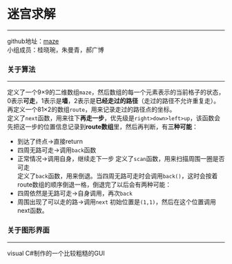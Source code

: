 # 迷宫求解
***
github地址：[maze](https://github.com/haoguangbo/maze)  
小组成员：桂晓琬，朱曼青，郝广博  

### 关于算法
***
定义了一个9×9的二维数组`maze`，然后数组的每一个元素表示的当前格子的状态，0表示**可走**，1表示是**墙**，2表示是**已经走过的路径**（走过的路径不允许重复走）。再定义一个81×2的数组`route`，用来记录走过的路径点的坐标。  
定义了`next`函数，用来往下**再走一步**，优先级是`right>down>left>up`，该函数会先把这一步的位置信息记录到**route数组**里，然后再判断，有**三种可能**：  
- 到达了终点->直接return
- 四周无路可走->调用`back`函数
- 正常情况->调用自身，继续走下一步
定义了`scan`函数，用来扫描周围一圈是否可走  
定义了`back`函数，用来倒退。当四周无路可走时会调用`back()`，这时会按着route数组的顺序倒退一格，倒退完了以后会有两种可能：  
- 四周依然是无路可走->自身调用，再次`back`
- 周围出现了可以走的路->调用`next`
初始位置是`(1,1)`，然后在这个位置调用next函数。  

### 关于图形界面
***
visual C#制作的一个比较粗糙的GUI
